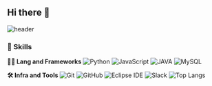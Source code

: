 ## Hi there 👋
![header](https://capsule-render.vercel.app/api?type=waving&color=auto&height=360&text=Good+day+to+study&fontSize=69&fontAlign=50&fontAlignY=50&desc=&descSize=20&descAlign=50&descAlignY=60)
### 🦾 Skills
**🧑‍💻 Lang and Frameworks**
![Python](https://img.shields.io/badge/python-3776AB.svg?&style=for-the-badge&logo=python&logoColor=white) ![JavaScript](https://img.shields.io/badge/javascript-F7DF1E.svg?&style=for-the-badge&logo=javascript&logoColor=white) ![JAVA](https://img.shields.io/badge/Java-000000.svg?&style=for-the-badge) ![MySQL](https://img.shields.io/badge/mysql-4479A1.svg?&style=for-the-badge&logo=mysql&logoColor=white) 

**🛠️ Infra and Tools**
![Git](https://img.shields.io/badge/git-F05032.svg?&style=for-the-badge&logo=git&logoColor=white) ![GitHub](https://img.shields.io/badge/github-181717.svg?&style=for-the-badge&logo=github&logoColor=white) ![Eclipse IDE](https://img.shields.io/badge/eclipseide-2C2255.svg?&style=for-the-badge&logo=eclipseide&logoColor=white) ![Slack](https://img.shields.io/badge/slack-4A154B.svg?&style=for-the-badge&logo=slack&logoColor=white) 
![Top Langs](https://github-readme-stats.vercel.app/api/top-langs/?username=eunchaipark)

